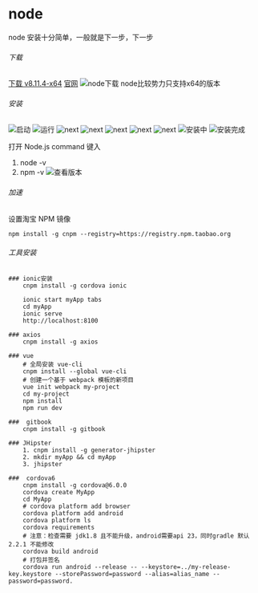 # node

node 安装十分简单，一般就是下一步，下一步
###### 下载
[下载 v8.11.4-x64](https://nodejs.org/dist/v8.11.4/node-v8.11.4-x64.msi)
[官网](https://nodejs.org/zh-cn/)
![node下载](https://upload-images.jianshu.io/upload_images/2787821-3deb9b26423ccb64.png?imageMogr2/auto-orient/strip%7CimageView2/2/w/1240)
node比较势力只支持x64的版本
###### 安装
![启动](https://upload-images.jianshu.io/upload_images/2787821-fb7382724ab28818.png?imageMogr2/auto-orient/strip%7CimageView2/2/w/1240)
![运行](https://upload-images.jianshu.io/upload_images/2787821-65ab8b385d805afa.png?imageMogr2/auto-orient/strip%7CimageView2/2/w/1240)
![next](https://upload-images.jianshu.io/upload_images/2787821-f25f1fbcb791325a.png?imageMogr2/auto-orient/strip%7CimageView2/2/w/1240)
![next](https://upload-images.jianshu.io/upload_images/2787821-7bb294899ed128a8.png?imageMogr2/auto-orient/strip%7CimageView2/2/w/1240)
![next](https://upload-images.jianshu.io/upload_images/2787821-ed856060e21c3baa.png?imageMogr2/auto-orient/strip%7CimageView2/2/w/1240)
![next](https://upload-images.jianshu.io/upload_images/2787821-a89dcac32e7ce639.png?imageMogr2/auto-orient/strip%7CimageView2/2/w/1240)
![next](https://upload-images.jianshu.io/upload_images/2787821-ba0037dfdebdcbdc.png?imageMogr2/auto-orient/strip%7CimageView2/2/w/1240)
![安装中](https://upload-images.jianshu.io/upload_images/2787821-ae60fd39a00dc82a.png?imageMogr2/auto-orient/strip%7CimageView2/2/w/1240)
![安装完成](https://upload-images.jianshu.io/upload_images/2787821-dcceb6274184d6cb.png?imageMogr2/auto-orient/strip%7CimageView2/2/w/1240)

打开 Node.js command 键入 
  1. node -v
  2. npm -v
![查看版本](https://upload-images.jianshu.io/upload_images/2787821-fba50b20f89d3137.png?imageMogr2/auto-orient/strip%7CimageView2/2/w/1240)


###### 加速 
设置淘宝 NPM 镜像

    npm install -g cnpm --registry=https://registry.npm.taobao.org


###### 工具安装
    ### ionic安装
        cnpm install -g cordova ionic

        ionic start myApp tabs
        cd myApp
        ionic serve
        http://localhost:8100

    ### axios    
        cnpm install -g axios

    ### vue
        # 全局安装 vue-cli
        cnpm install --global vue-cli
        # 创建一个基于 webpack 模板的新项目
        vue init webpack my-project
        cd my-project
        npm install
        npm run dev
    
    ###  gitbook
        cnpm install -g gitbook
    
    ### JHipster
        1. cnpm install -g generator-jhipster
        2. mkdir myApp && cd myApp
        3. jhipster

    ###  cordova6
        cnpm install -g cordova@6.0.0
        cordova create MyApp
        cd MyApp
        # cordova platform add browser
        cordova platform add android
        cordova platform ls
        cordova requirements
        # 注意：检查需要 jdk1.8 且不能升级，android需要api 23，同时gradle 默认2.2.1 不能修改
        cordova build android
        # 打包并签名
        cordova run android --release -- --keystore=../my-release-key.keystore --storePassword=password --alias=alias_name --password=password.
